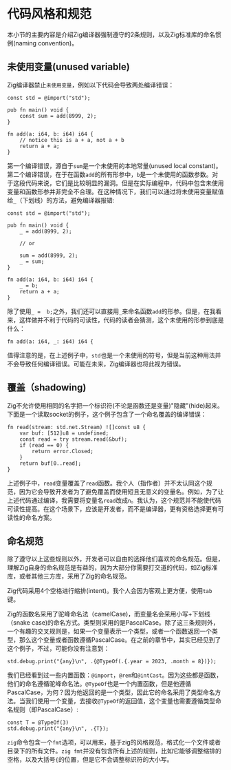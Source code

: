 # 代码风格和规范
本小节的主要内容是介绍Zig编译器强制遵守的2条规则，以及Zig标准库的命名惯例(naming convention)。

## 未使用变量(unused variable)
Zig编译器禁止`未使用变量`，例如以下代码会导致两处编译错误：
```zig
const std = @import("std");

pub fn main() void {
	const sum = add(8999, 2);
}

fn add(a: i64, b: i64) i64 {
	// notice this is a + a, not a + b
	return a + a;
}
```
第一个编译错误，源自于`sum`是一个未使用的本地常量(unused local constant)。第二个编译错误，在于在函数`add`的所有形参中，`b`是一个未使用的函数参数。对于这段代码来说，它们是比较明显的漏洞。但是在实际编程中，代码中包含未使用变量和函数形参并非完全不合理。在这种情况下，我们可以通过将未使用变量赋值给`_`（下划线）的方法，避免编译器报错:

```zig
const std = @import("std");

pub fn main() void {
	_ = add(8999, 2);

	// or

	sum = add(8999, 2);
	_ = sum;
}

fn add(a: i64, b: i64) i64 {
	_ = b;
	return a + a;
}
```

除了使用`_ =  b;`之外，我们还可以直接用`_`来命名函数`add`的形参。但是，在我看来，这样做并不利于代码的可读性，代码的读者会猜测，这个未使用的形参到底是什么：
```
fn add(a: i64, _: i64) i64 {
```

值得注意的是，在上述例子中，`std`也是一个未使用的符号，但是当前这种用法并不会导致任何编译错误。可能在未来，Zig编译器也将此视为错误。

## 覆盖（shadowing)

Zig不允许使用相同的名字把一个标识符(不论是函数还是变量)"隐藏"(hide)起来。下面是一个读取socket的例子，这个例子包含了一个命名覆盖的编译错误：

```zig
fn read(stream: std.net.Stream) ![]const u8 {
	var buf: [512]u8 = undefined;
	const read = try stream.read(&buf);
	if (read == 0) {
		return error.Closed;
	}
	return buf[0..read];
}
```
上述例子中，`read`变量覆盖了`read`函数。我个人（指作者）并不太认同这个规范，因为它会导致开发者为了避免覆盖而使用短且无意义的变量名。例如，为了让上述代码通过编译，我需要将变量名`read`改成`n`。我认为，这个规范并不能使代码可读性提高。在这个场景下，应该是开发者，而不是编译器，更有资格选择更有可读性的命名方案。

## 命名规范

除了遵守以上这些规则以外，开发者可以自由的选择他们喜欢的命名规范。但是，理解Zig自身的命名规范是有益的，因为大部分你需要打交道的代码，如Zig标准库，或者其他三方库，采用了Zig的命名规范。

Zig代码采用4个空格进行缩排(intent)。我个人会因为客观上更方便，使用`tab`键。

Zig的函数名采用了驼峰命名法（camelCase)，而变量名会采用小写+下划线（snake case)的命名方式。类型则采用的是PascalCase。除了这三条规则外，一个有趣的交叉规则是，如果一个变量表示一个类型，或者一个函数返回一个类型，那么这个变量或者函数遵循PascalCase。在之前的章节中，其实已经见到了这个例子，不过，可能你没有注意到：

```
std.debug.print("{any}\n", .{@TypeOf(.{.year = 2023, .month = 8})});
```

我们已经看到过一些内置函数：`@import`，`@rem`和`@intCast`。因为这些都是函数，他们的命名遵循驼峰命名法。`@TypeOf`也是一个内置函数，但是他遵循PascalCase，为何？因为他返回的是一个类型，因此它的命名采用了类型命名方法。当我们使用一个变量，去接收`@TypeOf`的返回值，这个变量也需要遵循类型命名规则（即PascalCase）:

```
const T = @TypeOf(3)
std.debug.print("{any}\n", .{T});
```

`zig`命令包含一个`fmt`选项，可以用来，基于zig的风格规范，格式化一个文件或者目录下的所有文件。`zig fmt`并没有包含所有上述的规则，比如它能够调整缩排的空格，以及大括号`{`的位置，但是它不会调整标识符的大小写。